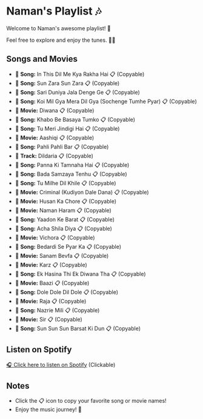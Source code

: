 # Naman's Playlist 🎶

Welcome to Naman's awesome playlist! 🎉

Feel free to explore and enjoy the tunes. 🕺💃

## Songs and Movies

- 🎵 **Song:** In This Dil Me Kya Rakha Hai 📋 (Copyable)
- 🎵 **Song:** Sun Zara Sun Zara 📋 (Copyable)
- 🎵 **Song:** Sari Duniya Jala Denge Ge 📋 (Copyable)
- 🎵 **Song:** Koi Mil Gya Mera Dil Gya (Sochenge Tumhe Pyar) 📋 (Copyable)
- 🎥 **Movie:** Diwana 📋 (Copyable)
- 🎵 **Song:** Khabo Be Basaya Tumko 📋 (Copyable)
- 🎵 **Song:** Tu Meri Jindigi Hai 📋 (Copyable)
- 🎥 **Movie:** Aashiqi 📋 (Copyable)
- 🎵 **Song:** Pahli Pahli Bar 📋 (Copyable)
- 🎼 **Track:** Dildaria 📋 (Copyable)
- 🎵 **Song:** Panna Ki Tamnaha Hai 📋 (Copyable)
- 🎵 **Song:** Bada Samzaya Tenhu 📋 (Copyable)
- 🎵 **Song:** Tu Milhe Dil Khile 📋 (Copyable)
- 🎥 **Movie:** Criminal (Kudiyon Dale Dana) 📋 (Copyable)
- 🎥 **Movie:** Husan Ka Chore 📋 (Copyable)
- 🎥 **Movie:** Naman Haram 📋 (Copyable)
- 🎵 **Song:** Yaadon Ke Barat 📋 (Copyable)
- 🎵 **Song:** Acha Shila Diya 📋 (Copyable)
- 🎥 **Movie:** Vichora 📋 (Copyable)
- 🎵 **Song:** Bedardi Se Pyar Ka 📋 (Copyable)
- 🎥 **Movie:** Sanam Bevfa 📋 (Copyable)
- 🎥 **Movie:** Karz 📋 (Copyable)
- 🎵 **Song:** Ek Hasina Thi Ek Diwana Tha 📋 (Copyable)
- 🎥 **Movie:** Baazi 📋 (Copyable)
- 🎵 **Song:** Dole Dole Dil Dole 📋 (Copyable)
- 🎥 **Movie:** Raja 📋 (Copyable)
- 🎵 **Song:** Nazrie Mili 📋 (Copyable)
- 🎥 **Movie:** Sir 📋 (Copyable)
- 🎵 **Song:** Sun Sun Sun Barsat Ki Dun 📋 (Copyable)

## Listen on Spotify

[🎧 Click here to listen on Spotify](https://open.spotify.com/embed/playlist/4mt5PCzlz3DzGp8UOLQVIz?utm_source=generator) (Clickable)

## Notes

- Click the 📋 icon to copy your favorite song or movie names!
- Enjoy the music journey! 🚀
